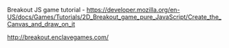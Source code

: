 


Breakout JS game tutorial - 
https://developer.mozilla.org/en-US/docs/Games/Tutorials/2D_Breakout_game_pure_JavaScript/Create_the_Canvas_and_draw_on_it

http://breakout.enclavegames.com/

